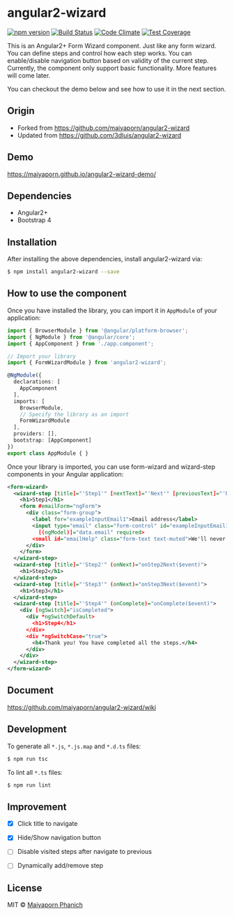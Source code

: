 # angular2-wizard

[![npm version](https://badge.fury.io/js/angular2-wizard.svg)](https://badge.fury.io/js/angular2-wizard)
[![Build Status](https://travis-ci.org/maiyaporn/angular2-wizard.svg?branch=master)](https://travis-ci.org/maiyaporn/angular2-wizard)
[![Code Climate](https://codeclimate.com/github/maiyaporn/angular2-wizard/badges/gpa.svg)](https://codeclimate.com/github/maiyaporn/angular2-wizard)
[![Test Coverage](https://codeclimate.com/github/maiyaporn/angular2-wizard/badges/coverage.svg)](https://codeclimate.com/github/maiyaporn/angular2-wizard/coverage)

This is an Angular2+ Form Wizard component. Just like any form wizard. You can define steps and control how each step works. You can enable/disable navigation button based on validity of the current step. Currently, the component only support basic functionality. More features will come later.

You can checkout the demo below and see how to use it in the next section.

## Origin

- Forked from https://github.com/maiyaporn/angular2-wizard
- Updated from https://github.com/3dluis/angular2-wizard

## Demo

https://maiyaporn.github.io/angular2-wizard-demo/

## Dependencies

- Angular2+
- Bootstrap 4

## Installation

After installing the above dependencies, install angular2-wizard via:

```bash
$ npm install angular2-wizard --save
```

## How to use the component

Once you have installed the library, you can import it in `AppModule` of your application:

```typescript
import { BrowserModule } from '@angular/platform-browser';
import { NgModule } from '@angular/core';
import { AppComponent } from './app.component';

// Import your library
import { FormWizardModule } from 'angular2-wizard';

@NgModule({
  declarations: [
    AppComponent
  ],
  imports: [
    BrowserModule,
    // Specify the library as an import
    FormWizardModule
  ],
  providers: [],
  bootstrap: [AppComponent]
})
export class AppModule { }
```

Once your library is imported, you can use form-wizard and wizard-step components in your Angular application:

```xml
<form-wizard>
  <wizard-step [title]="'Step1'" [nextText]="'Next'" [previousText]="'Previous'" [doneText]="'Done'" [isValid]="emailForm.form.valid" (onNext)="onStep1Next($event)">
    <h1>Step1</h1>
    <form #emailForm="ngForm">
      <div class="form-group">
        <label for="exampleInputEmail1">Email address</label>
        <input type="email" class="form-control" id="exampleInputEmail1" name="exampleInputEmail1" aria-describedby="emailHelp" placeholder="Enter email"
          [(ngModel)]="data.email" required>
        <small id="emailHelp" class="form-text text-muted">We'll never share your email with anyone else.</small>
      </div>
    </form>
  </wizard-step>
  <wizard-step [title]="'Step2'" (onNext)="onStep2Next($event)">
    <h1>Step2</h1>
  </wizard-step>
  <wizard-step [title]="'Step3'" (onNext)="onStep3Next($event)">
    <h1>Step3</h1>
  </wizard-step>
  <wizard-step [title]="'Step4'" (onComplete)="onComplete($event)">
    <div [ngSwitch]="isCompleted">
      <div *ngSwitchDefault>
        <h1>Step4</h1>
      </div>
      <div *ngSwitchCase="true">
        <h4>Thank you! You have completed all the steps.</h4>
      </div>
    </div>
  </wizard-step>
</form-wizard>
```

## Document
https://github.com/maiyaporn/angular2-wizard/wiki

## Development

To generate all `*.js`, `*.js.map` and `*.d.ts` files:

```bash
$ npm run tsc
```

To lint all `*.ts` files:

```bash
$ npm run lint
```

## Improvement
- [x] Click title to navigate
- [x] Hide/Show navigation button
- [ ] Disable visited steps after navigate to previous
- [ ] Dynamically add/remove step


## License

MIT © [Maiyaporn Phanich](mailto:p.maiyaporn@gmail.com)
